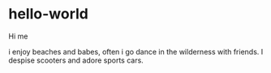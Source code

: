 # hello-world

Hi me

i enjoy beaches and babes, often i go dance in the wilderness with friends.
I despise scooters and adore sports cars.


